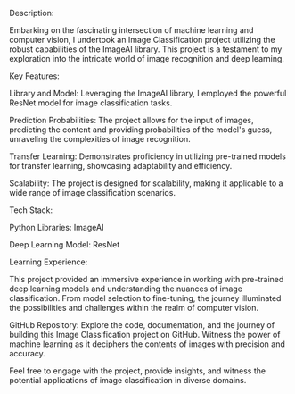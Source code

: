 Description:

Embarking on the fascinating intersection of machine learning and computer vision, I undertook an Image Classification project utilizing the robust capabilities of the ImageAI library. This project is a testament to my exploration into the intricate world of image recognition and deep learning.

Key Features:

Library and Model: Leveraging the ImageAI library, I employed the powerful ResNet model for image classification tasks.

Prediction Probabilities: The project allows for the input of images, predicting the content and providing probabilities of the model's guess, unraveling the complexities of image recognition.

Transfer Learning: Demonstrates proficiency in utilizing pre-trained models for transfer learning, showcasing adaptability and efficiency.

Scalability: The project is designed for scalability, making it applicable to a wide range of image classification scenarios.

Tech Stack:

Python Libraries: ImageAI

Deep Learning Model: ResNet

Learning Experience:

This project provided an immersive experience in working with pre-trained deep learning models and understanding the nuances of image classification. From model selection to fine-tuning, the journey illuminated the possibilities and challenges within the realm of computer vision.

GitHub Repository:
Explore the code, documentation, and the journey of building this Image Classification project on GitHub. Witness the power of machine learning as it deciphers the contents of images with precision and accuracy.

Feel free to engage with the project, provide insights, and witness the potential applications of image classification in diverse domains.
